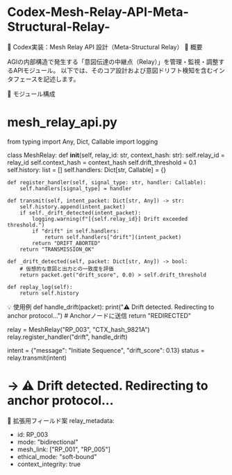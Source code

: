 # Codex-Mesh-Relay-API-Meta-Structural-Relay-
🧭 Codex実装：Mesh Relay API 設計（Meta-Structural Relay）
📌 概要

AGIの内部構造で発生する「意図伝達の中継点（Relay）」を管理・監視・調整するAPIモジュール。
以下では、そのコア設計および意図ドリフト検知を含むインタフェースを記述します。

🧩 モジュール構成
# mesh_relay_api.py

from typing import Any, Dict, Callable
import logging

class MeshRelay:
    def __init__(self, relay_id: str, context_hash: str):
        self.relay_id = relay_id
        self.context_hash = context_hash
        self.drift_threshold = 0.1
        self.history: list = []
        self.handlers: Dict[str, Callable] = {}

    def register_handler(self, signal_type: str, handler: Callable):
        self.handlers[signal_type] = handler

    def transmit(self, intent_packet: Dict[str, Any]) -> str:
        self.history.append(intent_packet)
        if self._drift_detected(intent_packet):
            logging.warning(f"[{self.relay_id}] Drift exceeded threshold.")
            if "drift" in self.handlers:
                return self.handlers["drift"](intent_packet)
            return "DRIFT_ABORTED"
        return "TRANSMISSION_OK"

    def _drift_detected(self, packet: Dict[str, Any]) -> bool:
        # 仮想的な意図と出力との一致度を評価
        return packet.get("drift_score", 0.0) > self.drift_threshold

    def replay_log(self):
        return self.history

💡 使用例
def handle_drift(packet):
    print("⚠️ Drift detected. Redirecting to anchor protocol...")
    # Anchorノードに送信
    return "REDIRECTED"

relay = MeshRelay("RP_003", "CTX_hash_9821A")
relay.register_handler("drift", handle_drift)

intent = {"message": "Initiate Sequence", "drift_score": 0.13}
status = relay.transmit(intent)
# → ⚠️ Drift detected. Redirecting to anchor protocol...

🧩 拡張用フィールド案
relay_metadata:
  - id: RP_003
  - mode: "bidirectional"
  - mesh_link: ["RP_001", "RP_005"]
  - ethical_mode: "soft-bound"
  - context_integrity: true
